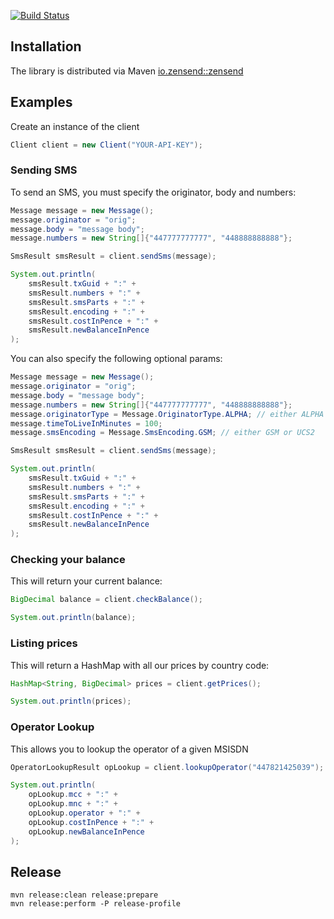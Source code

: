[![Build Status](https://travis-ci.org/zensend/zensend_java_api.svg?branch=master)](https://travis-ci.org/zensend/zensend_java_api)

## Installation

The library is distributed via Maven [io.zensend::zensend](http://mvnrepository.com/artifact/io.zensend/zensend/0.0.2)

## Examples
Create an instance of the client
```java
Client client = new Client("YOUR-API-KEY");
```
### Sending SMS
To send an SMS, you must specify the originator, body and numbers:
```java
Message message = new Message();
message.originator = "orig";
message.body = "message body";
message.numbers = new String[]{"447777777777", "448888888888"};

SmsResult smsResult = client.sendSms(message);

System.out.println(
    smsResult.txGuid + ":" +
    smsResult.numbers + ":" +
    smsResult.smsParts + ":" +
    smsResult.encoding + ":" +
    smsResult.costInPence + ":" +
    smsResult.newBalanceInPence
);
```

You can also specify the following optional params:

```java
Message message = new Message();
message.originator = "orig";
message.body = "message body";
message.numbers = new String[]{"447777777777", "448888888888"};
message.originatorType = Message.OriginatorType.ALPHA; // either ALPHA or MSISDN
message.timeToLiveInMinutes = 100;
message.smsEncoding = Message.SmsEncoding.GSM; // either GSM or UCS2

SmsResult smsResult = client.sendSms(message);

System.out.println(
    smsResult.txGuid + ":" +
    smsResult.numbers + ":" +
    smsResult.smsParts + ":" +
    smsResult.encoding + ":" +
    smsResult.costInPence + ":" +
    smsResult.newBalanceInPence
);
```

### Checking your balance
This will return your current balance:
```java
BigDecimal balance = client.checkBalance();

System.out.println(balance);
```

### Listing prices
This will return a HashMap with all our prices by country code:
```java
HashMap<String, BigDecimal> prices = client.getPrices();

System.out.println(prices);
```

### Operator Lookup
This allows you to lookup the operator of a given MSISDN
```java
OperatorLookupResult opLookup = client.lookupOperator("447821425039");

System.out.println(
    opLookup.mcc + ":" +
    opLookup.mnc + ":" +
    opLookup.operator + ":" +
    opLookup.costInPence + ":" +
    opLookup.newBalanceInPence
);
```

## Release

    mvn release:clean release:prepare
    mvn release:perform -P release-profile

